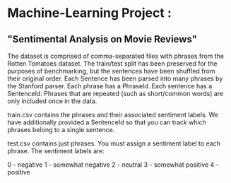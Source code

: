 # Machine-Learning Project :

## "Sentimental Analysis on Movie Reviews"

The dataset is comprised of comma-separated files with phrases from the Rotten Tomatoes dataset. The train/test split has been preserved for the purposes of benchmarking, but the sentences have been shuffled from their original order. Each Sentence has been parsed into many phrases by the Stanford parser. Each phrase has a PhraseId. Each sentence has a SentenceId. Phrases that are repeated (such as short/common words) are only included once in the data.

train.csv contains the phrases and their associated sentiment labels. We have additionally provided a SentenceId so that you can track which phrases belong to a single sentence.

test.csv contains just phrases. You must assign a sentiment label to each phrase.
The sentiment labels are:

0 - negative
1 - somewhat negative
2 - neutral
3 - somewhat positive
4 - positive
